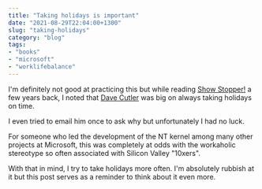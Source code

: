 ```yaml
---
title: "Taking holidays is important"
date: "2021-08-29T22:04:00+1300"
slug: "taking-holidays"
category: "blog"
tags:
- "books"
- "microsoft"
- "worklifebalance"
---
```


I'm definitely not good at practicing this but while reading [Show Stopper!](https://www.amazon.com/Show-Stopper-Breakneck-Generation-Microsoft/dp/0029356717) a few years back, I noted that [Dave Cutler](https://en.wikipedia.org/wiki/Dave_Cutler) was big on always taking holidays on time.

I even tried to email him once to ask why but unfortunately I had no luck.

For someone who led the development of the NT kernel among many other projects at Microsoft, this was completely at odds with the workaholic stereotype so often associated with Silicon Valley "10xers".

With that in mind, I try to take holidays more often. I'm absolutely rubbish at it but this post serves as a reminder to think about it even more.